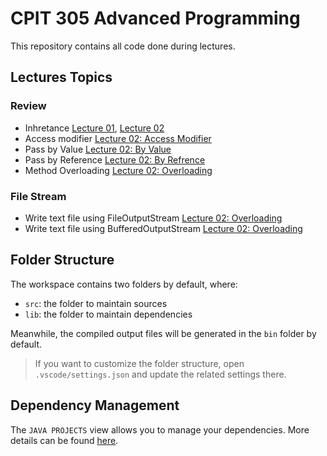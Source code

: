 # CPIT 305 Advanced Programming

This repository contains all code done during lectures.


## Lectures Topics

### Review
- Inhretance [Lecture 01](/src/lecture01), [Lecture 02](/src/lecture02/review)
- Access modifier [Lecture 02: Access Modifier](/src/lecture02/review/Demo.java)
- Pass by Value [Lecture 02: By Value](/src/lecture02/review/PassByValue.java)
- Pass by Reference [Lecture 02: By Refrence](/src/lecture02/review/PassByRefrence.java) 
- Method Overloading [Lecture 02: Overloading](/src/lecture02/review/Demo2.java) 

### File Stream
- Write text file using FileOutputStream [Lecture 02: Overloading](/src/lecture02/file_info/Demo.java)
- Write text file using BufferedOutputStream [Lecture 02: Overloading](/src/lecture02/file_info/UsingBuffer.java)

## Folder Structure

The workspace contains two folders by default, where:

- `src`: the folder to maintain sources
- `lib`: the folder to maintain dependencies

Meanwhile, the compiled output files will be generated in the `bin` folder by default.

> If you want to customize the folder structure, open `.vscode/settings.json` and update the related settings there.

## Dependency Management

The `JAVA PROJECTS` view allows you to manage your dependencies. More details can be found [here](https://github.com/microsoft/vscode-java-dependency#manage-dependencies).
